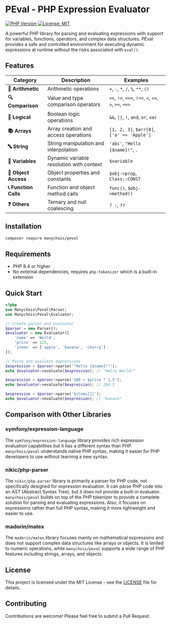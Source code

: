 # PEval - PHP Expression Evaluator

[![PHP Version](https://img.shields.io/badge/php-%3E%3D8.4-777bb3.svg)](https://www.php.net/releases/8.4/en.php)
[![License: MIT](https://img.shields.io/badge/License-MIT-yellow.svg)](LICENSE)

A powerful PHP library for parsing and evaluating expressions with support for variables, functions, operators, and complex data structures. PEval provides a safe and controlled environment for executing dynamic expressions at runtime without the risks associated with `eval()`.

## Features

| Category | Description | Examples |
|----------|-------------|----------|
| **🔢 Arithmetic** | Arithmetic operations | `+`, `-`, `*`, `/`, `%`, `**`, `()` |
| **🔍 Comparison** | Value and type comparison operators | `==`, `!=`, `===`, `!==`, `<`, `<=`, `>`, `>=`, `<=>` |
| **🧠 Logical** | Boolean logic operations | `&&`, `\|\|`, `!`, `and`, `or`, `xor` |
| **📚 Arrays** | Array creation and access operations | `[1, 2, 3]`, `$arr[0]`, `['a' => 'Apple']` |
| **🔤 String** | String manipulation and interpolation | `'abc'`, `"Hello {$name}!"`, `.` |
| **📝 Variables** | Dynamic variable resolution with context | `$variable` |
| **🔑 Object Access** | Object properties and constants | `$obj->prop`, `Class::CONST` |
| **📞 Function Calls** | Function and object method calls | `func()`, `$obj->method()` |
| **❓ Others** | Ternary and null coalescing | `? :`, `??` |

## Installation

```bash
composer require manychois/peval
```
## Requirements

- PHP 8.4 or higher
- No external dependencies, requires `php-tokenizer` which is a built-in extension

## Quick Start

```php
<?php
use Manychois\Peval\Parser;
use Manychois\Peval\Evaluator;

// Create parser and evaluator
$parser = new Parser();
$evaluator = new Evaluator([
    'name' => 'World',
    'price' => 123,
    'items' => ['apple', 'banana', 'cherry']
]);

// Parse and evaluate expressions
$expression = $parser->parse('"Hello {$name}!"');
echo $evaluator->evaluate($expression); // "Hello World!"

$expression = $parser->parse('100 + $price * 1.5');
echo $evaluator->evaluate($expression); // 284.5

$expression = $parser->parse('$items[1]');
echo $evaluator->evaluate($expression); // "banana"
```
## Comparison with Other Libraries

### symfony/expression-language

The `symfony/expression-language` library provides rich expression evaluation capabilities but it has a  different syntax than PHP. `manychois/peval` understands native PHP syntax, making it easier for PHP developers to use without learning a new syntax.

### nikic/php-parser

The `nikic/php-parser` library is primarily a parser for PHP code, not specifically designed for expression evaluation. It can parse PHP code into an AST (Abstract Syntax Tree), but it does not provide a built-in evaluator. `manychois/peval` builds on top of the PHP tokenizer to provide a complete solution for parsing and evaluating expressions. Also, it focuses on expressions rather than full PHP syntax, making it more lightweight and easier to use.

### madorin/matex

The `madorin/matex` library focuses mainly on mathematical expressions and does not support complex data structures like arrays or objects. It is limited to numeric operations, while `manychois/peval` supports a wide range of PHP features including strings, arrays, and objects.

## License

This project is licensed under the MIT License - see the [LICENSE](LICENSE) file for details.

## Contributing

Contributions are welcome! Please feel free to submit a Pull Request.
